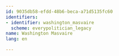 ```yaml
---
id: 9035db58-efdd-48b6-beca-a71d5135fc60
identifiers:
- identifier: washington_masvaire
  scheme: everypolitician_legacy
name: Washington Masvaire
lang: en

---
```

